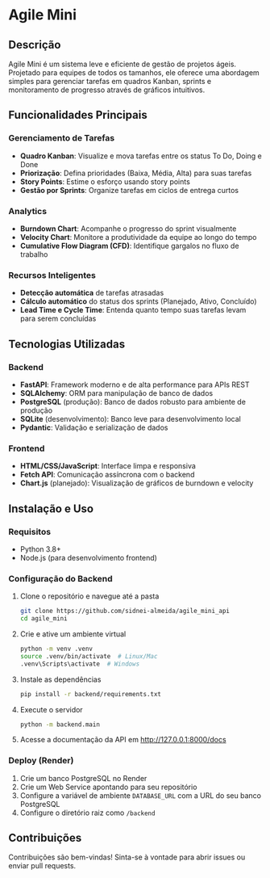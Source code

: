 # Agile Mini

## Descrição
Agile Mini é um sistema leve e eficiente de gestão de projetos ágeis. Projetado para equipes de todos os tamanhos, ele oferece uma abordagem simples para gerenciar tarefas em quadros Kanban, sprints e monitoramento de progresso através de gráficos intuitivos.

## Funcionalidades Principais

### Gerenciamento de Tarefas
- **Quadro Kanban**: Visualize e mova tarefas entre os status To Do, Doing e Done
- **Priorização**: Defina prioridades (Baixa, Média, Alta) para suas tarefas
- **Story Points**: Estime o esforço usando story points
- **Gestão por Sprints**: Organize tarefas em ciclos de entrega curtos

### Analytics
- **Burndown Chart**: Acompanhe o progresso do sprint visualmente
- **Velocity Chart**: Monitore a produtividade da equipe ao longo do tempo
- **Cumulative Flow Diagram (CFD)**: Identifique gargalos no fluxo de trabalho

### Recursos Inteligentes
- **Detecção automática** de tarefas atrasadas
- **Cálculo automático** do status dos sprints (Planejado, Ativo, Concluído)
- **Lead Time e Cycle Time**: Entenda quanto tempo suas tarefas levam para serem concluídas

## Tecnologias Utilizadas

### Backend
- **FastAPI**: Framework moderno e de alta performance para APIs REST
- **SQLAlchemy**: ORM para manipulação de banco de dados
- **PostgreSQL** (produção): Banco de dados robusto para ambiente de produção
- **SQLite** (desenvolvimento): Banco leve para desenvolvimento local
- **Pydantic**: Validação e serialização de dados

### Frontend
- **HTML/CSS/JavaScript**: Interface limpa e responsiva
- **Fetch API**: Comunicação assíncrona com o backend
- **Chart.js** (planejado): Visualização de gráficos de burndown e velocity

## Instalação e Uso

### Requisitos
- Python 3.8+
- Node.js (para desenvolvimento frontend)

### Configuração do Backend

1. Clone o repositório e navegue até a pasta
   ```bash
   git clone https://github.com/sidnei-almeida/agile_mini_api
   cd agile_mini
   ```

2. Crie e ative um ambiente virtual
   ```bash
   python -m venv .venv
   source .venv/bin/activate  # Linux/Mac
   .venv\Scripts\activate  # Windows
   ```

3. Instale as dependências
   ```bash
   pip install -r backend/requirements.txt
   ```

4. Execute o servidor
   ```bash
   python -m backend.main
   ```

5. Acesse a documentação da API em http://127.0.0.1:8000/docs

### Deploy (Render)
1. Crie um banco PostgreSQL no Render
2. Crie um Web Service apontando para seu repositório
3. Configure a variável de ambiente `DATABASE_URL` com a URL do seu banco PostgreSQL
4. Configure o diretório raiz como `/backend`

## Contribuições
Contribuições são bem-vindas! Sinta-se à vontade para abrir issues ou enviar pull requests.
